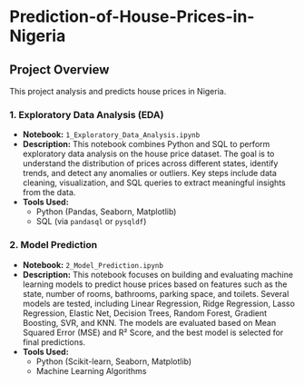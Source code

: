 # Prediction-of-House-Prices-in-Nigeria
## Project Overview
This project analysis and predicts house prices in Nigeria.

### 1. Exploratory Data Analysis (EDA)

- **Notebook:** `1_Exploratory_Data_Analysis.ipynb`
- **Description:** This notebook combines Python and SQL to perform exploratory data analysis on the house price dataset. The goal is to understand the distribution of prices across different states, identify trends, and detect any anomalies or outliers. Key steps include data cleaning, visualization, and SQL queries to extract meaningful insights from the data.
- **Tools Used:**
  - Python (Pandas, Seaborn, Matplotlib)
  - SQL (via `pandasql` or `pysqldf`)

### 2. Model Prediction

- **Notebook:** `2_Model_Prediction.ipynb`
- **Description:** This notebook focuses on building and evaluating machine learning models to predict house prices based on features such as the state, number of rooms, bathrooms, parking space, and toilets. Several models are tested, including Linear Regression, Ridge Regression, Lasso Regression, Elastic Net, Decision Trees, Random Forest, Gradient Boosting, SVR, and KNN. The models are evaluated based on Mean Squared Error (MSE) and R² Score, and the best model is selected for final predictions.
- **Tools Used:**
  - Python (Scikit-learn, Seaborn, Matplotlib)
  - Machine Learning Algorithms

